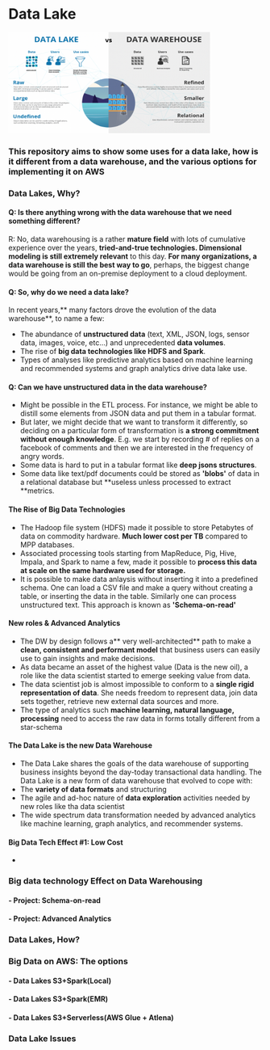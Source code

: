 # Data Lake

<img src="https://github.com/lvgalvao/data-lake/blob/main/src/picture2.png?raw=true" alt="DataLakeVsDataWaresouse" style="height: 200px; width:400px;"/>

### This repository aims to show some uses for a data lake, how is it different from a data warehouse, and the various options for implementing it on AWS

### Data Lakes, Why?
#### Q: Is there anything wrong with the data warehouse that we need something different?
R: No, data warehousing is a rather **mature field** with lots of cumulative experience over the years, **tried-and-true technologies. Dimensional modeling is still extremely relevant** to this day. **For many organizations, a data warehouse is still the best way to go**, perhaps, the biggest change would be going from an on-premise deployment to a cloud deployment.

#### Q: So, why do we need a data lake?
In recent years,** many factors drove the evolution of the data warehouse**, to name a few:
- The abundance of **unstructured data** (text, XML, JSON, logs, sensor data, images, voice, etc...) and unprecedented **data volumes**.
- The rise of **big data technologies like HDFS and Spark**.
- Types of analyses like predictive analytics based on machine learning and recommended systems and graph analytics drive data lake use.

#### Q: Can we have unstructured data in the data warehouse?
- Might be possible in the ETL process. For instance, we might be able to distill some elements from JSON data and put them in a tabular format.
- But later, we might decide that we want to transform it differently, so deciding on a particular form of transformation is **a strong commitment without enough knowledge**. E.g. we start by recording # of replies on a facebook of comments and then we are interested in the frequency of angry words.
- Some data is hard to put in a tabular format like **deep jsons structures**.
- Some data like text/pdf documents could be stored as **'blobs'** of data in a relational database but **useless unless processed to extract **metrics.

#### The Rise of Big Data Technologies
- The Hadoop file system (HDFS) made it possible to store Petabytes of data on commodity hardware. **Much lower cost per TB** compared to MPP databases.
- Associated processing tools starting from MapReduce, Pig, Hive, Impala, and Spark to name a few, made it possible to **process this data at scale on the same hardware used for storage.**
- It is possible to make data anlaysis without inserting it into a predefined schema. One can load a CSV file and make a query without creating a table, or inserting the data in the table. Similarly one can process unstructured text. This approach is known as **'Schema-on-read'**

#### New roles & Advanced Analytics
- The DW by design follows a** very well-architected** path to make a **clean, consistent and performant model** that business users can easily use to gain insights and make decisions.
- As data became an asset of the highest value (Data is the new oil), a role like the data scientist started to emerge seeking value from data.
- The data scientist job is almost impossible to conform to a **single rigid representation of data**. She needs freedom to represent data, join data sets together, retrieve new external data sources and more.
- The type of analytics such **machine learning, natural language, processing** need to access the raw data in forms totally different from a star-schema

#### The Data Lake is the new Data Warehouse
- The Data Lake shares the goals of the data warehouse of supporting business insights beyond the day-today transactional data handling.
The Data Lake is a new form of data warehouse that evolved to cope with:
- The **variety of data formats** and structuring
- The agile and ad-hoc nature of **data exploration** activities needed by new roles like tha data scientist
- The wide spectrum data transformation needed by advanced analytics like machine learning, graph analytics, and recommender systems.

#### Big Data Tech Effect #1: Low Cost

- 
### Big data technology Effect on Data Warehousing
#### - Project: Schema-on-read
#### - Project: Advanced Analytics

### Data Lakes, How?

### Big Data on AWS: The options
#### - Data Lakes S3+Spark(Local)
#### - Data Lakes S3+Spark(EMR)
#### - Data Lakes S3+Serverless(AWS Glue + Atlena)

### Data Lake Issues
